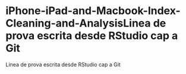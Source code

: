 # iPhone-iPad-and-Macbook-Index-Cleaning-and-AnalysisLinea de prova escrita desde RStudio cap a Git
Linea de prova escrita desde RStudio cap a Git
